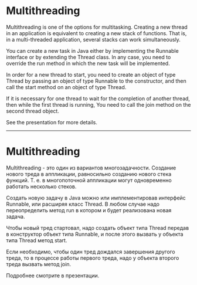 # Multithreading

Multithreading is one of the options for multitasking.
Creating a new thread in an application is equivalent to creating a new stack of functions.
That is, in a multi-threaded application, several stacks can work simultaneously.

You can create a new task in Java either by implementing the Runnable interface or by extending the Thread class.
In any case, you need to override the run method in which the new task will be implemented.

In order for a new thread to start, you need to create an object of type Thread by passing an object of type Runnable to the constructor,
and then call the start method on an object of type Thread.

If it is necessary for one thread to wait for the completion of another thread, then while the first thread is running,
You need to call the join method on the second thread object.

See the presentation for more details.

-----------------------------------------

# Multithreading

Multithreading - это один из вариантов многозадачности. 
Создание нового треда в аппликации, равносильно созданию нового стека функций. 
Т. е. в многопоточной аппликации могут одновременно работать несколько стеков.

Создать новую задачу в Java можно или имплементировав интерфейс Runnable, или расширяя класс Thread. 
В любом случае надо переопределить метод run в котором и будет реализована новая задача.

Чтобы новый тред стартовал, надо создать объект типа Thread передав в конструктор объект типа Runnable, 
и после этого вызвать у объекта типа Thread метод start.

Если необходимо, чтобы один тред дождался завершения другого треда, то в процессе работы первого треда, 
надо у объекта второго треда вызвать метод join.

Подробнее смотрите в презентации.